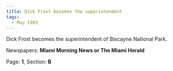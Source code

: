 ```yaml
---  
title: Dick Frost becomes the superintendent  
tags:  
  - May 1993  
---  
```

  
Dick Frost becomes the superintendent of Biscayne National Park.  
  
Newspapers: **Miami Morning News or The Miami Herald**  
  
Page: **1**, Section: **B** 
